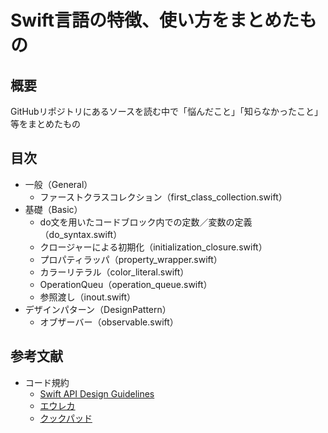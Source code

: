 # Swift言語の特徴、使い方をまとめたもの

## 概要

GitHubリポジトリにあるソースを読む中で「悩んだこと」「知らなかったこと」等をまとめたもの

## 目次

- 一般（General）
  - ファーストクラスコレクション（first_class_collection.swift）
- 基礎（Basic）
  - do文を用いたコードブロック内での定数／変数の定義（do_syntax.swift）
  - クロージャーによる初期化（initialization_closure.swift）
  - プロパティラッパ（property_wrapper.swift）
  - カラーリテラル（color_literal.swift）
  - OperationQueu（operation_queue.swift）
  - 参照渡し（inout.swift）
- デザインパターン（DesignPattern）
  - オブザーバー（observable.swift）


## 参考文献
- コード規約
  - [Swift API Design Guidelines](https://swift.org/documentation/api-design-guidelines/#naming)
  - [エウレカ](https://github.com/eure/swift-style-guide)
  - [クックパッド](https://github.com/cookpad/styleguide/blob/master/swift.ja.md)
